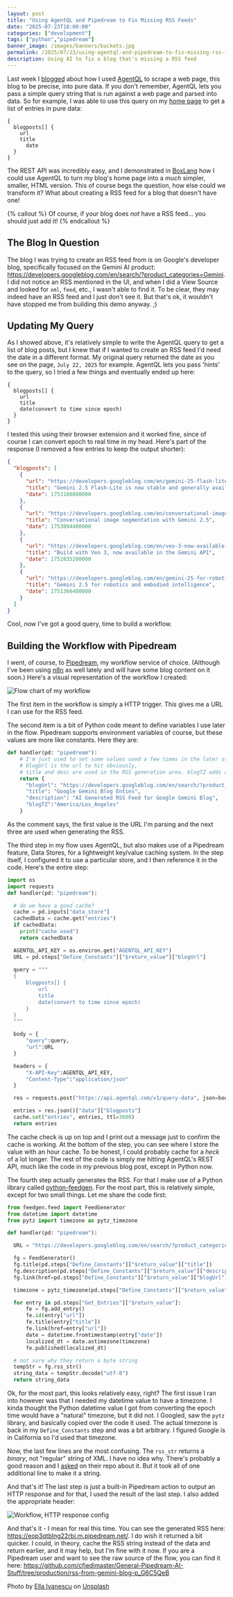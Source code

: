 ```yaml
---
layout: post
title: "Using AgentQL and Pipedream to Fix Missing RSS Feeds"
date: "2025-07-23T18:00:00"
categories: ["development"]
tags: ["python","pipedream"]
banner_image: /images/banners/buckets.jpg
permalink: /2025/07/23/using-agentql-and-pipedream-to-fix-missing-rss-feeds
description: Using AI to fix a blog that's missing a RSS feed
---
```


Last week I [blogged](https://www.raymondcamden.com/2025/07/16/extracting-data-from-web-pages-with-agentql-and-boxlang) about how I used [AgentQL](https://www.agentql.com/) to scrape a web page, this blog to be precise, into pure data. If you don't remember, AgentQL lets you pass a simple query string that is run against a web page and parsed into data. So for example, I was able to use this query on my [home page](https://www.raymondcamden.com) to get a list of entries in pure data:

```
{
  blogposts[] {
    url
    title
	  date
  }
}
```

The REST API was incredibly easy, and I demonstrated in [BoxLang](https://boxlang.io) how I could use AgentQL to turn my blog's home page into a *much* simpler, smaller, HTML version. This of course begs the question, how else could we transform it? What about creating a RSS feed for a blog that doesn't have one!

{% callout %}
Of course, if your blog does *not* have a RSS feed... you should just add it!
{% endcallout %}

## The Blog In Question

The blog I was trying to create an RSS feed from is on Google's developer blog, specifically focused on the Gemini AI product: <https://developers.googleblog.com/en/search/?product_categories=Gemini>. I did not notice an RSS mentioned in the UI, and when I did a View Source and looked for `xml`, `feed`, etc., I wasn't able to find it. To be clear, they may indeed have an RSS feed and I just don't see it. But that's ok, it wouldn't have stopped me from building this demo anyway. ;)

## Updating My Query

As I showed above, it's relatively simple to write the AgentQL query to get a list of blog posts, but I knew that if I wanted to create an RSS feed I'd need the date in a different format. My original query returned the date as you see on the page, `July 22, 2025` for example. AgentQL lets you pass 'hints' to the query, so I tried a few things and eventually ended up here:

```
{
  blogposts[] {
    url
    title
	date(convert to time since epoch)
  }
}
```

I tested this using their browser extension and it worked fine, since of course I can convert epoch to real time in my head. Here's part of the response (I removed a few entries to keep the output shorter):

```json
{
  "blogposts": [
    {
      "url": "https://developers.googleblog.com/en/gemini-25-flash-lite-is-now-stable-and-generally-available/",
      "title": "Gemini 2.5 Flash-Lite is now stable and generally available",
      "date": 1753180800000
    },
    {
      "url": "https://developers.googleblog.com/en/conversational-image-segmentation-gemini-2-5/",
      "title": "Conversational image segmentation with Gemini 2.5",
      "date": 1753094400000
    },
    {
      "url": "https://developers.googleblog.com/en/veo-3-now-available-gemini-api/",
      "title": "Build with Veo 3, now available in the Gemini API",
      "date": 1752835200000
    },
    {
      "url": "https://developers.googleblog.com/en/gemini-25-for-robotics-and-embodied-intelligence/",
      "title": "Gemini 2.5 for robotics and embodied intelligence",
      "date": 1751366400000
    }
  ]
}
```

Cool, now I've got a good query, time to build a workflow.

## Building the Workflow with Pipedream

I went, of course, to [Pipedream](https://pipedream.com), my workflow service of choice. (Although I've been using [n8n](https://n8n.io/) as well lately and will have some blog content on it soon.) Here's a visual representation of the workflow I created:

<p>
<img src="https://static.raymondcamden.com/images/2025/07/pd1.jpg" alt="Flow chart of my workflow" class="imgborder imgcenter" loading="lazy">
</p>

The first item in the workflow is simply a HTTP trigger. This gives me a URL I can use for the RSS feed. 

The second item is a bit of Python code meant to define variables I use later in the flow. Pipedream supports environment variables of course, but these values are more like constants. Here they are:

```python
def handler(pd: "pipedream"):
    # I'm just used to set some values used a few times in the later steps
    # blogUrl is the url to hit obviously, 
    # title and desc are used in the RSS generation area. blogTZ adds a tz to dates
    return {
      "blogUrl": "https://developers.googleblog.com/en/search/?product_categories=Gemini",
      "title": "Google Gemini Blog Enties",
      "description": "AI Generated RSS Feed for Google Gemini Blog",
      "blogTZ":"America/Los_Angeles"
    }
```

As the comment says, the first value is the URL I'm parsing and the next three are used when generating the RSS.

The third step in my flow uses AgentQL, but also makes use of a Pipedream feature, Data Stores, for a lightweight key/value caching system. In the step itself, I configured it to use a particular store, and I then reference it in the code. Here's the entire step:

```python
import os 
import requests 
def handler(pd: "pipedream"):

  # do we have a good cache?
  cache = pd.inputs["data_store"]
  cachedData = cache.get("entries")
  if cachedData:
    print("cache used")
    return cachedData

  AGENTQL_API_KEY = os.environ.get("AGENTQL_API_KEY")
  URL = pd.steps["Define_Constants"]["$return_value"]["blogUrl"]
  
  query = """
  {
      blogposts[] {
          url
          title
          date(convert to time since epoch)
      }
  }
  """

  body = {
      "query":query,
      "url":URL
  }

  headers = {
      "X-API-Key":AGENTQL_API_KEY,
      "Content-Type":"application/json"
  }

  res = requests.post("https://api.agentql.com/v1/query-data", json=body, headers=headers)

  entries = res.json()["data"]["blogposts"]
  cache.set("entries", entries, ttl=3600)
  return entries
```

The cache check is up on top and I print out a message just to confirm the cache is working. At the bottom of the step, you can see where I store the value with an hour cache. To be honest, I could probably cache for a *heck* of a lot longer. The rest of the code is simply me hitting AgentQL's REST API, much like the code in my previous blog post, except in Python now. 

The fourth step actually generates the RSS. For that I make use of a Python library called [python-feedgen](https://feedgen.kiesow.be/). For the most part, this is relatively simple, except for two small things. Let me share the code first:

```python
from feedgen.feed import FeedGenerator
from datetime import datetime 
from pytz import timezone as pytz_timezone

def handler(pd: "pipedream"):

  URL = "https://developers.googleblog.com/en/search/?product_categories=Gemini"

  fg = FeedGenerator()
  fg.title(pd.steps["Define_Constants"]["$return_value"]["title"])
  fg.description(pd.steps["Define_Constants"]["$return_value"]["description"])
  fg.link(href=pd.steps["Define_Constants"]["$return_value"]["blogUrl"])

  timezone = pytz_timezone(pd.steps["Define_Constants"]["$return_value"]["blogTZ"])

  for entry in pd.steps["Get_Entries"]["$return_value"]:
      fe = fg.add_entry()
      fe.id(entry["url"])
      fe.title(entry["title"])
      fe.link(href=entry["url"])
      date = datetime.fromtimestamp(entry["date"])
      localized_dt = date.astimezone(timezone)
      fe.published(localized_dt)

  # not sure why they return a byte string
  tempStr = fg.rss_str()
  string_data = tempStr.decode("utf-8")
  return string_data
```

Ok, for the most part, this looks relatively easy, right? The first issue I ran into however was that I needed my datetime value to have a timezone. I kinda thought the Python datetime value I got from converting the epoch time would have a "natural" timezone, but it did not. I Googled, saw the `pytz` library, and basically copied over the code it used. The actual timezone is back in my `Define_Constants` step and was a bit arbitrary. I figured Google is in California so I'd used that timezone. 

Now, the last few lines are the most confusing. The `rss_str` returns a *binary*, not "regular" string of XML. I have no idea why. There's probably a good reason and I [asked](https://github.com/lkiesow/python-feedgen/issues/146) on their repo about it. But it took all of one additional line to make it a string.

And that's it! The last step is just a built-in Pipedream action to output an HTTP response and for that, I used the result of the last step. I also added the appropriate header:

<p>
<img src="https://static.raymondcamden.com/images/2025/07/pd2.jpg" alt="Workflow, HTTP response config" class="imgborder imgcenter" loading="lazy">
</p>

And that's it - I mean for real this time. You can see the generated RSS here: <https://eop3qtblng22rbi.m.pipedream.net/>. I do wish it returned a bit quicker. I could, in theory, cache the RSS string instead of the data and return earlier, and it may help, but I'm fine with it now. If you are a Pipedream user and want to see the raw source of the flow, you can find it here: <https://github.com/cfjedimaster/General-Pipedream-AI-Stuff/tree/production/rss-from-gemini-blog-p_G6C5QeB>

Photo by <a href="https://unsplash.com/@punkidu?utm_content=creditCopyText&utm_medium=referral&utm_source=unsplash">Ella Ivanescu</a> on <a href="https://unsplash.com/photos/four-black-buckets-sitting-in-the-middle-of-a-field-EvjDP3hprI8?utm_content=creditCopyText&utm_medium=referral&utm_source=unsplash">Unsplash</a>
      